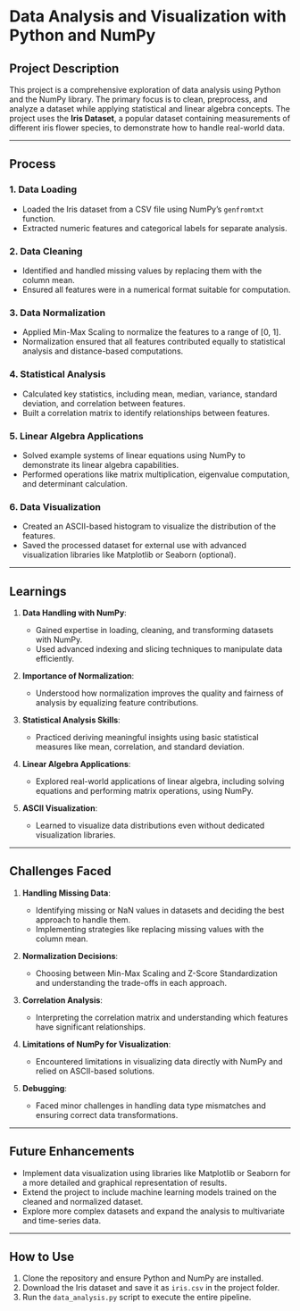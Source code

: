 # **Data Analysis and Visualization with Python and NumPy**

## **Project Description**
This project is a comprehensive exploration of data analysis using Python and the NumPy library. The primary focus is to clean, preprocess, and analyze a dataset while applying statistical and linear algebra concepts. The project uses the **Iris Dataset**, a popular dataset containing measurements of different iris flower species, to demonstrate how to handle real-world data.

---

## **Process**
### 1. **Data Loading**
- Loaded the Iris dataset from a CSV file using NumPy’s `genfromtxt` function.
- Extracted numeric features and categorical labels for separate analysis.

### 2. **Data Cleaning**
- Identified and handled missing values by replacing them with the column mean.
- Ensured all features were in a numerical format suitable for computation.

### 3. **Data Normalization**
- Applied Min-Max Scaling to normalize the features to a range of [0, 1].
- Normalization ensured that all features contributed equally to statistical analysis and distance-based computations.

### 4. **Statistical Analysis**
- Calculated key statistics, including mean, median, variance, standard deviation, and correlation between features.
- Built a correlation matrix to identify relationships between features.

### 5. **Linear Algebra Applications**
- Solved example systems of linear equations using NumPy to demonstrate its linear algebra capabilities.
- Performed operations like matrix multiplication, eigenvalue computation, and determinant calculation.

### 6. **Data Visualization**
- Created an ASCII-based histogram to visualize the distribution of the features.
- Saved the processed dataset for external use with advanced visualization libraries like Matplotlib or Seaborn (optional).

---

## **Learnings**
1. **Data Handling with NumPy**:
   - Gained expertise in loading, cleaning, and transforming datasets with NumPy.
   - Used advanced indexing and slicing techniques to manipulate data efficiently.

2. **Importance of Normalization**:
   - Understood how normalization improves the quality and fairness of analysis by equalizing feature contributions.

3. **Statistical Analysis Skills**:
   - Practiced deriving meaningful insights using basic statistical measures like mean, correlation, and standard deviation.

4. **Linear Algebra Applications**:
   - Explored real-world applications of linear algebra, including solving equations and performing matrix operations, using NumPy.

5. **ASCII Visualization**:
   - Learned to visualize data distributions even without dedicated visualization libraries.

---

## **Challenges Faced**
1. **Handling Missing Data**:
   - Identifying missing or NaN values in datasets and deciding the best approach to handle them.
   - Implementing strategies like replacing missing values with the column mean.

2. **Normalization Decisions**:
   - Choosing between Min-Max Scaling and Z-Score Standardization and understanding the trade-offs in each approach.

3. **Correlation Analysis**:
   - Interpreting the correlation matrix and understanding which features have significant relationships.

4. **Limitations of NumPy for Visualization**:
   - Encountered limitations in visualizing data directly with NumPy and relied on ASCII-based solutions.

5. **Debugging**:
   - Faced minor challenges in handling data type mismatches and ensuring correct data transformations.

---

## **Future Enhancements**
- Implement data visualization using libraries like Matplotlib or Seaborn for a more detailed and graphical representation of results.
- Extend the project to include machine learning models trained on the cleaned and normalized dataset.
- Explore more complex datasets and expand the analysis to multivariate and time-series data.

---

## **How to Use**
1. Clone the repository and ensure Python and NumPy are installed.
2. Download the Iris dataset and save it as `iris.csv` in the project folder.
3. Run the `data_analysis.py` script to execute the entire pipeline.